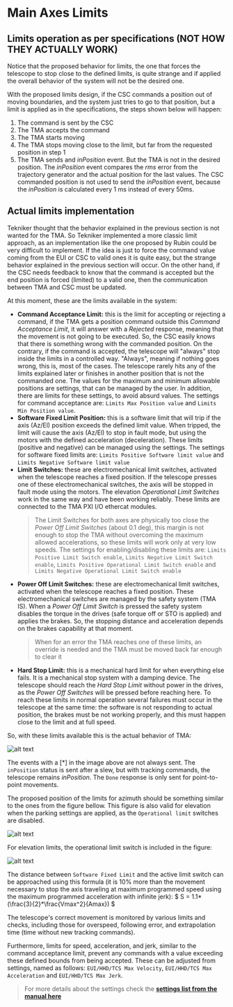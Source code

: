 # Main Axes Limits

## Limits operation as per specifications (NOT HOW THEY ACTUALLY WORK)

Notice that the proposed behavior for limits, the one that forces the telescope to stop close to the defined limits, is
quite strange and if applied the overall behavior of the system will not be the desired one.

With the proposed limits design, if the CSC commands a position out of moving boundaries, and the system just tries to
go to that position, but a limit is applied as in the specifications, the steps shown below will happen:

1. The command is sent by the CSC
2. The TMA accepts the command
3. The TMA starts moving
4. The TMA stops moving close to the limit, but far from the requested position in step 1
5. The TMA sends and *inPosition* event. But the TMA is not in the desired position. The *inPosition* event compares the
   *rms* error from the trajectory generator and the actual position for the last values. The CSC commanded position is
   not used to send the *inPosition* event, because the *inPosition* is calculated every 1 ms instead of every 50ms.

## Actual limits implementation

Tekniker thought that the behavior explained in the previous section is not wanted for the TMA. So Tekniker implemented
a more classic limit approach, as an implementation like the one proposed by Rubin could be very difficult to implement.
If the idea is just to force the command value coming from the EUI or CSC to valid ones it is quite easy, but the strange
behavior explained in the previous section will occur. On the other hand, if the CSC needs feedback to know that the
command is accepted but the end position is forced (limited) to a valid one, then the communication between TMA and CSC
must be updated.

At this moment, these are the limits available in the system:

- **Command Acceptance Limit:** this is the limit for accepting or rejecting a command, if the TMA gets a position
  command outside this *Command Acceptance Limit*, it will answer with a *Rejected* response, meaning that the movement
  is not going to be executed. So, the CSC easily knows that there is something wrong with the commanded position. On the
  contrary, if the command is accepted, the telescope will "always" stop inside the limits in a controlled way.
  "Always", meaning if nothing goes wrong, this is, most of the cases. The telescope rarely hits any of the limits
  explained later or finishes in another position that is not the commanded one. The values for the maximum and minimum
  allowable positions are settings, that can be managed by the user. In addition, there are limits for these settings,
  to avoid absurd values. The settings for command acceptance are: `Limits Max Position value` and `Limits Min Position value`.
- **Software Fixed Limit Position:** this is a software limit that will trip if the axis (Az/El) position exceeds the
  defined limit value. When tripped, the limit will cause the axis (Az/El) to stop in fault mode, but using the motors
  with the defined acceleration (deceleration). These limits (positive and negative) can be managed using the settings.
  The settings for software fixed limits are: `Limits Positive Software limit value` and `Limits Negative Software limit value`
- **Limit Switches:** these are electromechanical limit switches, activated when the telescope reaches a fixed position.
  If the telescope presses one of these electromechanical switches, the axis will be stopped in fault mode using the motors.
  The elevation *Operational Limit Switches* work in the same way and have been working reliably. These limits are connected
  to the TMA PXI I/O ethercat modules.
  > The Limit Switches for both axes are physically too close the *Power Off Limit Switches* (about 0.1 deg), this margin
  > is not enough to stop the TMA without overcoming the maximum allowed accelerations, so these limits will work only
  > at very low speeds.
  The settings for enabling/disabling these limits are: `Limits Positive Limit Switch enable`, `Limits Negative Limit Switch enable`,
  `Limits Positive Operational Limit Switch enable` and `Limits Negative Operational Limit Switch enable`
- **Power Off Limit Switches:** these are electromechanical limit switches, activated when the telescope reaches a
  fixed position. These electromechanical switches are managed by the safety system (TMA IS). When a
  *Power Off Limit Switch* is pressed the safety system disables the torque in the drives (safe torque off or STO is
  applied) and applies the brakes. So, the stopping distance and acceleration depends on the brakes capability at that
  moment.
  > When for an error the TMA reaches one of these limits, an override is needed and the TMA must be moved back far enough
  > to clear it
- **Hard Stop Limit:** this is a mechanical hard limit for when everything else fails. It is a mechanical stop
  system with a damping device. The telescope should reach the *Hard Stop Limit* without power in the drives, as the
  *Power Off Switches* will be pressed before reaching here. To reach these limits in normal operation several failures
  must occur in the telescope at the same time: the software is not responding to actual position, the brakes must be
  not working properly, and this must happen close to the limit and at full speed.

So, with these limits available this is the actual behavior of TMA:

![alt text](resources/LimitsStateSequence.png)

  The events with a [\*] in the image above are not always sent. The `inPosition` status is sent after a slew, but with
  tracking commands, the telescope remains *inPosition*. The `Done` response is only sent for point-to-point movements.

The proposed position of the limits for azimuth should be something similar to the ones from the figure bellow. This
figure is also valid for elevation when the parking settings are applied, as the `Operational limit` switches are disabled.

![alt text](resources/LimitsDiagramWithoutOperationalLimitSwitch.png)

For elevation limits, the operational limit switch is included in the figure:

![alt text](resources/LimitsDiagramWithOpeartionalLimitSwitch.png)

The distance between `Software Fixed Limit` and the active limit switch can be approached using this formula (it is 10%
more than the movement necessary to stop the axis traveling at maximum programmed speed using the maximum programmed
acceleration with infinite jerk): $ S = 1.1*(\frac{3}{2}*\frac{Vmax^2}{Amax}) $

The telescope's correct movement is monitored by various limits and checks, including those for overspeed, following error,
and extrapolation time (time without new tracking commands).

Furthermore, limits for speed, acceleration, and jerk, similar to the command acceptance limit, prevent any commands with
a value exceeding these defined bounds from being accepted. These can be adjusted from settings, named as follows:
`EUI/HHD/TCS Max Velocity`, `EUI/HHD/TCS Max Acceleration` and `EUI/HHD/TCS Max Jerk`.

> For more details about the settings check the
> [**settings list from the manual here**](https://ts-tma.lsst.io/docs/tma_eui-manual-english/03_Settings/023_SettingsList.html)
